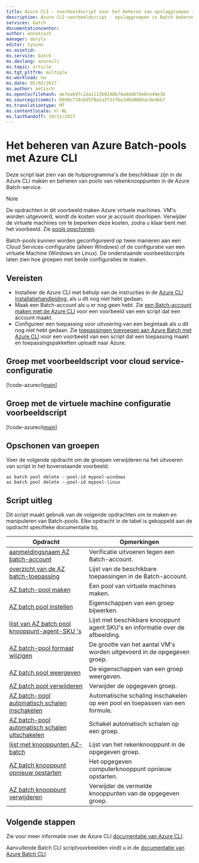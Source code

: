 ```yaml
---
title: Azure CLI - voorbeeldscript voor het beheren van opslaggroepen in Batch | Microsoft Docs
description: Azure CLI-voorbeeldscript - opslaggroepen in Batch beheren
services: batch
documentationcenter: 
author: annatisch
manager: daryls
editor: tysonn
ms.assetid: 
ms.service: batch
ms.devlang: azurecli
ms.topic: article
ms.tgt_pltfrm: multiple
ms.workload: na
ms.date: 05/02/2017
ms.author: antisch
ms.openlocfilehash: ae7eab97c1da1113b0248b74a9dd67de8ce49e36
ms.sourcegitcommit: 6699c77dcbd5f8a1a2f21fba3d0a0005ac9ed6b7
ms.translationtype: MT
ms.contentlocale: nl-NL
ms.lasthandoff: 10/11/2017
---
```

# <a name="managing-azure-batch-pools-with-azure-cli"></a>Het beheren van Azure Batch-pools met Azure CLI

Deze script laat zien van de hulpprogramma's die beschikbaar zijn in de Azure CLI maken en beheren van pools van rekenknooppunten in de Azure Batch-service.

> [!NOTE]
> De opdrachten in dit voorbeeld maken Azure virtuele machines. VM's worden uitgevoerd, wordt de kosten voor je account doorlopen. Verwijder de virtuele machines om te beperken deze kosten, zodra u klaar bent met het voorbeeld. Zie [pools opschonen](#clean-up-pools).

Batch-pools kunnen worden geconfigureerd op twee manieren aan een Cloud Services-configuratie (alleen Windows) of de configuratie van een virtuele Machine (Windows en Linux). De onderstaande voorbeeldscripts laten zien hoe groepen met beide configuraties te maken.

## <a name="prerequisites"></a>Vereisten

- Installeer de Azure CLI met behulp van de instructies in de [Azure CLI installatiehandleiding](https://docs.microsoft.com/cli/azure/install-azure-cli), als u dit nog niet hebt gedaan.
- Maak een Batch-account als u er nog geen hebt. Zie [een Batch-account maken met de Azure CLI](https://docs.microsoft.com/azure/batch/scripts/batch-cli-sample-create-account) voor een voorbeeld van een script dat een account maakt.
- Configureer een toepassing voor uitvoering van een begintaak als u dit nog niet hebt gedaan. Zie [toepassingen toevoegen aan Azure Batch met Azure CLI](https://docs.microsoft.com/azure/batch/scripts/batch-cli-sample-add-application) voor een voorbeeld van een script dat een toepassing maakt en toepassingspakketten uploadt naar Azure.

## <a name="pool-with-cloud-service-configuration-sample-script"></a>Groep met voorbeeldscript voor cloud service-configuratie

[!code-azurecli[main](../../../cli_scripts/batch/manage-pool/manage-pool-windows.sh "Manage Cloud Services Pools")]

## <a name="pool-with-virtual-machine-configuration-sample-script"></a>Groep met de virtuele machine configuratie voorbeeldscript

[!code-azurecli[main](../../../cli_scripts/batch/manage-pool/manage-pool-linux.sh "Manage Virtual Machine Pools")]

## <a name="clean-up-pools"></a>Opschonen van groepen

Voer de volgende opdracht om de groepen verwijderen na het uitvoeren van script in het bovenstaande voorbeeld.
```azurecli
az batch pool delete --pool-id mypool-windows
az batch pool delete --pool-id mypool-linux
```

## <a name="script-explanation"></a>Script uitleg

Dit script maakt gebruik van de volgende opdrachten om te maken en manipuleren van Batch-pools.
Elke opdracht in de tabel is gekoppeld aan de opdracht specifieke documentatie bij.

| Opdracht | Opmerkingen |
|---|---|
| [aanmeldingsnaam AZ batch-account](https://docs.microsoft.com/cli/azure/batch/account#az_batch_account_login) | Verificatie uitvoeren tegen een Batch-account.  |
| [overzicht van de AZ batch-toepassing](https://docs.microsoft.com/cli/azure/batch/application/summary#az_batch_application_summary_list) | Lijst van de beschikbare toepassingen in de Batch-account.  |
| [AZ batch-pool maken](https://docs.microsoft.com/cli/azure/batch/pool#az_batch_pool_create) | Een pool van virtuele machines maken.  |
| [AZ batch pool instellen](https://docs.microsoft.com/cli/azure/batch/pool#az_batch_pool_set) | Eigenschappen van een groep bijwerken.  |
| [lijst van AZ batch pool knooppunt-agent-SKU 's](https://docs.microsoft.com/cli/azure/batch/pool/node-agent-skus#az_batch_pool_node_agent_skus_list) | Lijst met beschikbare knooppunt agent SKU's en informatie over de afbeelding.  |
| [AZ batch-pool formaat wijzigen](https://docs.microsoft.com/cli/azure/batch/pool#az_batch_pool_resize) | De grootte van het aantal VM's worden uitgevoerd in de opgegeven groep.  |
| [AZ batch pool weergeven](https://docs.microsoft.com/cli/azure/batch/pool#az_batch_pool_show) | De eigenschappen van een groep weergeven.  |
| [AZ batch pool verwijderen](https://docs.microsoft.com/cli/azure/batch/pool#az_batch_pool_delete) | Verwijder de opgegeven groep.  |
| [AZ batch-pool automatisch schalen inschakelen](https://docs.microsoft.com/cli/azure/batch/pool/autoscale#az_batch_pool_autoscale_enable) | Automatische schaling inschakelen op een pool en toepassen van een formule.  |
| [AZ batch-pool automatisch schalen uitschakelen](https://docs.microsoft.com/cli/azure/batch/pool/autoscale#az_batch_pool_autoscale_disable) | Schakel automatisch schalen op een groep.  |
| [lijst met knooppunten AZ-batch](https://docs.microsoft.com/cli/azure/batch/node#az_batch_node_list) | Lijst van het rekenknooppunt in de opgegeven groep.  |
| [AZ batch knooppunt opnieuw opstarten](https://docs.microsoft.com/cli/azure/batch/node#az_batch_node_reboot) | Het opgegeven computerknooppunt opnieuw opstarten.  |
| [AZ batch knooppunt verwijderen](https://docs.microsoft.com/cli/azure/batch/node#az_batch_node_delete) | Verwijder de vermelde knooppunten van de opgegeven groep.  |

## <a name="next-steps"></a>Volgende stappen

Zie voor meer informatie over de Azure CLI [documentatie van Azure CLI](https://docs.microsoft.com/cli/azure/overview).

Aanvullende Batch CLI scriptvoorbeelden vindt u in de [documentatie van Azure Batch CLI](../batch-cli-samples.md).

